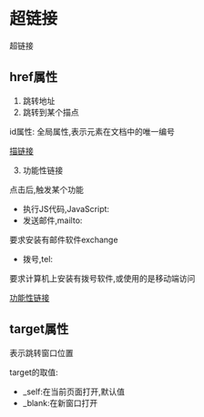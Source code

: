 # 超链接

超链接


## href属性

1. 跳转地址
2. 跳转到某个描点

id属性: 全局属性,表示元素在文档中的唯一编号

[描链接](描链接.html)

3. 功能性链接

点击后,触发某个功能

- 执行JS代码,JavaScript:
- 发送邮件,mailto:

要求安装有邮件软件exchange

- 拨号,tel:

要求计算机上安装有拨号软件,或使用的是移动端访问

[功能性链接](功能链接.html)
## target属性

表示跳转窗口位置

target的取值:

- _self:在当前页面打开,默认值
- _blank:在新窗口打开
